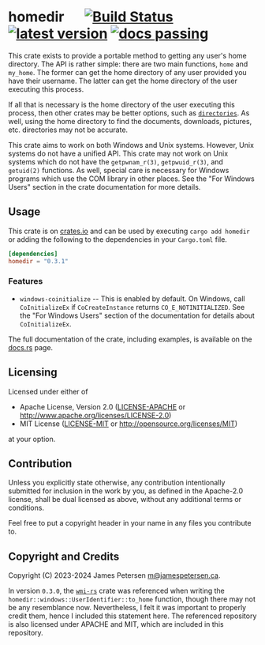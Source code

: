 # homedir &emsp; [![Build Status]][actions] [![latest version]][crates.io] [![docs passing]][docs.rs]

[Build Status]: https://img.shields.io/github/actions/workflow/status/ljtpetersen/homedir/rust.yml
[actions]: https://github.com/ljtpetersen/homedir/actions
[latest version]: https://img.shields.io/crates/v/homedir
[crates.io]: https://crates.io/crates/homedir
[docs passing]: https://img.shields.io/docsrs/homedir
[docs.rs]: https://docs.rs/homedir/latest/homedir/

This crate exists to provide a portable method to getting any user's home
directory. The API is rather simple: there are two main functions,
`home` and `my_home`. The former can get the home directory
of any user provided you have their username. The latter can get the home
directory of the user executing this process.

If all that is necessary is the home directory of the user executing this process,
then other crates may be better options, such as
[`directories`](https://crates.io/crates/directories). As well, using the home directory to find the
documents, downloads, pictures, etc. directories may not be accurate.

This crate aims to work on both Windows and Unix systems. However,
Unix systems do not have a unified API. This crate may not work
on Unix systems which do not have the `getpwnam_r(3)`, `getpwuid_r(3)`,
and `getuid(2)` functions. As well, special care is necessary for Windows
programs which use the COM library in other places. See the "For Windows Users" section
in the crate documentation for more details.

## Usage
This crate is on [crates.io](https://crates.io/crates/homedir) and can be used by executing `cargo add homedir`
or adding the following to the dependencies in your `Cargo.toml` file.

```toml
[dependencies]
homedir = "0.3.1"
```

### Features
 * `windows-coinitialize` -- This is enabled by default. On Windows, call `CoInitializeEx` if `CoCreateInstance` returns `CO_E_NOTINITIALIZED`.
 See the "For Windows Users" section of the documentation for details about `CoInitializeEx`.

The full documentation of the crate, including examples, is available on the [docs.rs](https://docs.rs/homedir) page.

## Licensing
Licensed under either of

 * Apache License, Version 2.0
   ([LICENSE-APACHE](LICENSE-APACHE) or http://www.apache.org/licenses/LICENSE-2.0)
 * MIT License
   ([LICENSE-MIT](LICENSE-MIT) or http://opensource.org/licenses/MIT)

at your option.

## Contribution

Unless you explicitly state otherwise, any contribution intentionally submitted
for inclusion in the work by you, as defined in the Apache-2.0 license, shall
be dual licensed as above, without any additional terms or conditions.

Feel free to put a copyright header in your name in any files you contribute to.

## Copyright and Credits
Copyright (C) 2023-2024 James Petersen <m@jamespetersen.ca>.

In version `0.3.0`, the [`wmi-rs`](https://github.com/ohadravid/wmi-rs) crate was referenced when writing the
`homedir::windows::UserIdentifier::to_home`
function, though there may not be any resemblance now. Nevertheless, I felt it was important to properly credit them, hence I included
this statement here. The referenced repository is also licensed under APACHE and MIT, which are included in this repository.
